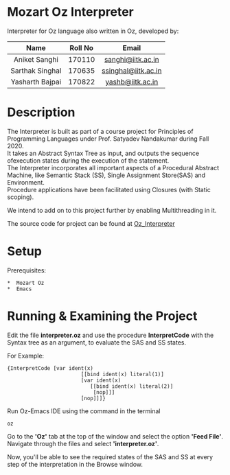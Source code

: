 # Mozart Oz Interpreter
Interpreter for Oz language also written in Oz, developed by:

|       Name            | Roll No |        Email        |
|:---------------------:|:-------:|:-------------------:|
|    Aniket Sanghi      |  170110 |  sanghi@iitk.ac.in  |
|    Sarthak Singhal 	|  170635 | ssinghal@iitk.ac.in |
|    Yasharth Bajpai	|  170822 |   yashb@iitk.ac.in  |

# Description
The Interpreter is built as part of a course project for Principles of Programming Languages under Prof. Satyadev Nandakumar during Fall 2020.<br>
It takes an Abstract Syntax Tree as input, and outputs the sequence ofexecution states during the execution of the statement.<br>
The Interpreter incorporates all important aspects of a Procedural Abstract Machine, like Semantic Stack (SS), Single Assignment Store(SAS) and Environment.<br>
Procedure applications have been facilitated using Closures (with Static scoping).

We intend to add on to this project further by enabling Multithreading in it.

The source code for project can be found at  [Oz_Interpreter](https://github.com/sarthak2007/Oz_Interpreter) 

# Setup
Prerequisites:

	*  Mozart Oz
	*  Emacs

# Running & Examining the Project

Edit the file **interpreter.oz** and use the procedure **InterpretCode** with the Syntax tree as an argument, to evaluate the SAS and SS states.

For Example:

```
{InterpretCode [var ident(x) 
                        [[bind ident(x) literal(1)]
                        [var ident(x)
                           [[bind ident(x) literal(2)]
                            [nop]]]
                        [nop]]]}
```

Run Oz-Emacs IDE using the command in the terminal
```
oz
```
Go to the **'Oz'** tab at the top of the window and select the option **'Feed File'**.
Navigate through the files and select **'interpreter.oz'**.

Now, you'll be able to see the required states of the SAS and SS at every step of the interpretation in the Browse window.

